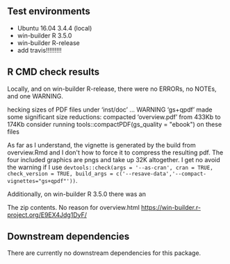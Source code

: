 ## Test environments
* Ubuntu 16.04 3.4.4 (local)
* win-builder R 3.5.0
* win-builder R-release
* add travis!!!!!!!!!

## R CMD check results
Locally, and on win-builder R-release, there were no ERRORs, no NOTEs, and one WARNING. 

hecking sizes of PDF files under ‘inst/doc’ ... WARNING
  ‘gs+qpdf’ made some significant size reductions:
     compacted ‘overview.pdf’ from 433Kb to 174Kb
  consider running tools::compactPDF(gs_quality = "ebook") on these files 

As far as I understand, the vignette is generated by the build from overview.Rmd and I don't how to force it to compress the resulting pdf. The four included graphics are pngs and take up 32K altogether. I get no avoid the warning if I use `devtools::check(args = '--as-cran', cran = TRUE, check_version = TRUE, build_args = c('--resave-data','--compact-vignettes="gs+qpdf"'))`. 

Additionally, on win-builder R 3.5.0 there was an 

The zip contents. No reason for overview.html
https://win-builder.r-project.org/E9EX4Jdg1DyF/

## Downstream dependencies
There are currently no downstream dependencies for this package.
